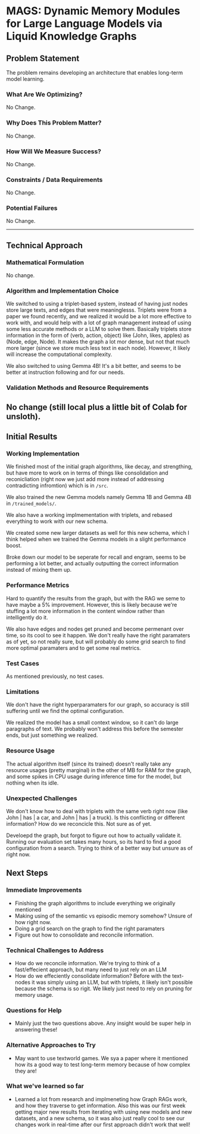 # MAGS: Dynamic Memory Modules for Large Language Models via Liquid Knowledge Graphs




## Problem Statement

The problem remains developing an architecture that enables long-term model learning.

### What Are We Optimizing?

No Change.

### Why Does This Problem Matter?

No Change.

### How Will We Measure Success?

No Change.

### Constraints / Data Requirements

No Change.

### Potential Failures
No Change.

---

## Technical Approach

### Mathematical Formulation

No change.

### Algorithm and Implementation Choice

We switched to using a triplet-based system, instead of having just nodes store large texts, and edges that were meaninglesss. Triplets were from a paper we found recently, and we realized it would be a lot more effective to work with, and would help with a lot of graph management instead of using some less accurate methods or a LLM to solve them. Basically triplets store information in the form of (verb, action, object) like (John, likes, apples) as (Node, edge, Node). It makes the graph a lot mor dense, but not that much more larger (since we store much less text in each node). However, it likely will increase the computational complexity. 

We also switched to using Gemma 4B! It's a bit better, and seems to be better at instruction following and for our needs.


### Validation Methods and Resource Requirements

No change (still local plus a little bit of Colab for unsloth).
---

## Initial Results

### Working Implementation

We finished most of the initial graph algorithms, like decay, and strengthing, but have more to work on in terms of things like consolidation and reconicliation (right now we just add more instead of addressing contradicting infromtion) which is in `/src`. 

We also trained the new Gemma models namely Gemma 1B and Gemma 4B in `/trained_models/`. 

We also have a working implmementation with triplets, and rebased everything to work with our new schema.

We created some new larger datasets as well for this new schema, which I think helped when we trained the Gemma models in a slight performance boost.

Broke down our model to be seperate for recall and engram, seems to be performing a lot better, and actually outputting the correct information instead of mixing them up.

### Performance Metrics

Hard to quantify the results from the graph, but with the RAG we seme to have maybe a 5% improvement. However, this is likely because we're stuffing a lot more information in the content window rather than intelligently do it.

We also have edges and nodes get pruned and become permenant over time, so its cool to see it happen. We don't really have the right paramaters as of yet, so not really sure, but will probably do some grid search to find more optimal paramaters and to get some real metrics.


### Test Cases

As mentioned previously, no test cases.

### Limitations

We don't have the right hyperparamaters for our graph, so accuracy is still suffering until we find the optimal configuration.

We realized the model has a small context window, so it can't do large paragraphs of text. We probably won't address this before the semester ends, but just something we realized.

### Resource Usage

The actual algorithm itself (since its trained) doesn't really take any resource usages (pretty marginal) in the other of MB for RAM for the graph, and some spikes in CPU usage during inference time for the model, but nothing when its idle.

### Unexpected Challenges

We don't know how to deal with triplets with the same verb right now (like John | has | a car, and John | has | a truck). Is this conflicting or different information? How
do we reconcicle this. Not sure as of yet.

Develoepd the graph, but forgot to figure out how to actually validate it. Running our evaluation set takes many hours, so its hard to find a good configuration from a search.
Trying to think of a better way but unsure as of right now.

## Next Steps

### Immediate Improvements

- Finishing the graph algorithms to include everything we originally mentioned
- Making using of the semantic vs episodic memory somehow? Unsure of how right now.
- Doing a grid search on the graph to find the right paramaters
- Figure out how to consolidate and reconcile information.

### Technical Challenges to Address

- How do we reconcile information. We're trying to think of a fast/effecient approach, but many need to just rely on an LLM
- How do we effeciently consolidate information? Before with the text-nodes it was simply using an LLM, but with triplets, it likely isn't possible because
the schema is so rigit. We likely just need to rely on pruning for memory usage.

### Questions for Help
 - Mainly just the two questions above. Any insight would be super help in answering these!
### Alternative Approaches to Try
- May want to use textworld games. We sya a paper where it mentioned how its a good way to test long-term memory because of how complex they are!
### What we've learned so far
- Learned a lot from research and implmeneting how Graph RAGs work, and how they traverse to get information. Also this was our first week getting major new results from iterating with using new models and new datasets, and a new schema, so it was also just really cool to see our changes work in real-time after our first approach didn't work that well!